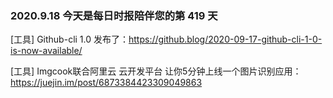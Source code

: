 ### 2020.9.18 今天是每日时报陪伴您的第 419 天

[工具] Github-cli 1.0 发布了：<https://github.blog/2020-09-17-github-cli-1-0-is-now-available/>

[工具] Imgcook联合阿里云 云开发平台 让你5分钟上线一个图片识别应用：<https://juejin.im/post/6873384423309049863>